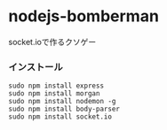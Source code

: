 # nodejs-bomberman
socket.ioで作るクソゲー

### インストール
```
sudo npm install express
sudo npm install morgan
sudo npm install nodemon -g
sudo npm install body-parser
sudo npm install socket.io
```
